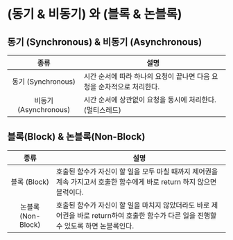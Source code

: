 # (동기 & 비동기) 와 (블록 & 논블록)

## 동기 (Synchronous) & 비동기 (Asynchronous)

|         종류          | 설명                                                                   |
| :-------------------: | ---------------------------------------------------------------------- |
|  동기 (Synchronous)   | 시간 순서에 따라 하나의 요청이 끝나면 다음 요청을 순차적으로 처리한다. |
| 비동기 (Asynchronous) | 시간 순서에 상관없이 요청을 동시에 처리한다. (멀티스레드)              |

## 블록(Block) & 논블록(Non-Block)

|        종류        | 설명                                                                                                                                   |
| :----------------: | -------------------------------------------------------------------------------------------------------------------------------------- |
|    블록 (Block)    | 호출된 함수가 자신이 할 일을 모두 마칠 때까지 제어권을 계속 가지고서 호출한 함수에게 바로 return 하지 않으면 블럭이다.                 |
| 논블록 (Non-Block) | 호출된 함수가 자신이 할 일을 마치지 않았더라도 바로 제어권을 바로 return하여 호출한 함수가 다른 일을 진행할 수 있도록 하면 논블록인다. |
